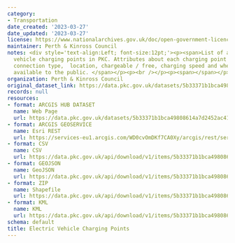 ```yaml
---
category:
- Transportation
date_created: '2023-03-27'
date_updated: '2023-03-27'
license: https://www.nationalarchives.gov.uk/doc/open-government-licence/version/3/
maintainer: Perth & Kinross Council
notes: <div style='text-align:Left; font-size:12pt;'><p><span>List of all electric
  vehicle charging points in PKC. Attributes about each charging point includes the
  connection type,  location, chargeable / free, charging speed and whether it is
  available to the public. </span></p><p><br /></p><p><span></span></p></div>
organization: Perth & Kinross Council
original_dataset_link: https://data.pkc.gov.uk/datasets/5b33371b1bca49808614a7d2452ac418_10
records: null
resources:
- format: ARCGIS HUB DATASET
  name: Web Page
  url: https://data.pkc.gov.uk/datasets/5b33371b1bca49808614a7d2452ac418_10
- format: ARCGIS GEOSERVICE
  name: Esri REST
  url: https://services-eu1.arcgis.com/WD0cvOmDKf7CA0Xy/arcgis/rest/services/Electric_Vehicle_Charging_Points/FeatureServer/10
- format: CSV
  name: CSV
  url: https://data.pkc.gov.uk/api/download/v1/items/5b33371b1bca49808614a7d2452ac418/csv?layers=10
- format: GEOJSON
  name: GeoJSON
  url: https://data.pkc.gov.uk/api/download/v1/items/5b33371b1bca49808614a7d2452ac418/geojson?layers=10
- format: ZIP
  name: Shapefile
  url: https://data.pkc.gov.uk/api/download/v1/items/5b33371b1bca49808614a7d2452ac418/shapefile?layers=10
- format: KML
  name: KML
  url: https://data.pkc.gov.uk/api/download/v1/items/5b33371b1bca49808614a7d2452ac418/kml?layers=10
schema: default
title: Electric Vehicle Charging Points
---
```

